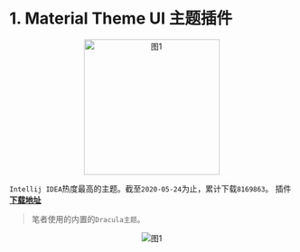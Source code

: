 # 1. Material Theme UI 主题插件

<div align="center"><img src="./images/1004/1.svg" alt="图1" width="240"/></div>

`Intellij IDEA`热度最高的主题。截至`2020-05-24`为止，累计下载`8169863`。
插件 **[下载地址](https://plugins.jetbrains.com/plugin/8006-material-theme-ui)**

> 笔者使用的内置的`Dracula主题`。

<div align="center"><img src="./images/1004/2.png" alt="图1"/></div>
